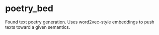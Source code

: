 # poetry_bed
Found text poetry generation. Uses word2vec-style embeddings to push texts toward a given semantics.
